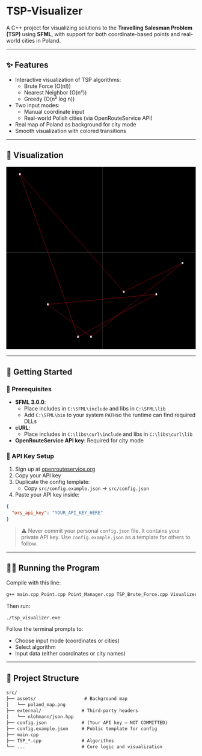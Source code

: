 # TSP-Visualizer

A C++ project for visualizing solutions to the **Travelling Salesman Problem (TSP)** using **SFML**, with support for both coordinate-based points and real-world cities in Poland.

---

## ✨ Features
- Interactive visualization of TSP algorithms:
  - Brute Force (O(n!))
  - Nearest Neighbor (O(n²))
  - Greedy (O(n² log n))
- Two input modes:
  - Manual coordinate input
  - Real-world Polish cities (via OpenRouteService API)
- Real map of Poland as background for city mode
- Smooth visualization with colored transitions

---

## 🎥 Visualization

![TSP Demo](src/assets/demo_brute_force.gif)

---

## 🚀 Getting Started

### 🔧 Prerequisites
- **SFML 3.0.0**:
  - Place includes in `C:\SFML\include` and libs in `C:\SFML\lib`
  - Add `C:\SFML\bin` to your system `PATH`so the runtime can find required DLLs
- **cURL**:
  - Place includes in `C:\libs\curl\include` and libs in `C:\libs\curl\lib`
- **OpenRouteService API key**: Required for city mode

### 🔑 API Key Setup
1. Sign up at [openrouteservice.org](https://openrouteservice.org)
2. Copy your API key
3. Duplicate the config template:
   - Copy `src/config.example.json` → `src/config.json`
4. Paste your API key inside:

```json
{
  "ors_api_key": "YOUR_API_KEY_HERE"
}
```

> ⚠️ Never commit your personal `config.json` file. It contains your private API key. Use `config.example.json` as a template for others to follow.

---

## 🏃‍♂️ Running the Program

Compile with this line:
```bash
g++ main.cpp Point.cpp Point_Manager.cpp TSP_Brute_Force.cpp VisualizerController.cpp TSP_NN.cpp TSP_Greedy.cpp CityTSPRunner.cpp ConfigLoader.cpp OpenRouteServiceClient.cpp -o tsp_visualizer.exe -IC:\SFML\SFML-3.0.0\include -LC:\SFML\SFML-3.0.0\lib -lsfml-graphics -lsfml-window -lsfml-system -lopengl32 -lgdi32 -IC:\libs\curl\curl-8.13.0_2-win64-mingw\include -LC:\libs\curl\curl-8.13.0_2-win64-mingw\lib -lcurl -Iexternal
```
Then run:
```bash
./tsp_visualizer.exe
```

Follow the terminal prompts to:
- Choose input mode (coordinates or cities)
- Select algorithm
- Input data (either coordinates or city names)

---

## 📁 Project Structure
```
src/
├── assets/                  # Background map
│   └── poland_map.png
├── external/               # Third-party headers
│   └── nlohmann/json.hpp
├── config.json             # (Your API key — NOT COMMITTED)
├── config.example.json     # Public template for config
├── main.cpp
├── TSP_*.cpp               # Algorithms
└── ...                     # Core logic and visualization
```